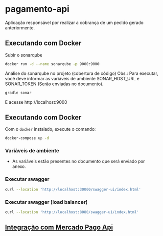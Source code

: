# pagamento-api

Aplicação responsável por realizar a cobrança de um pedido gerado anteriormente.

## Executando com Docker

Subir o sonarqube
```bash
docker run -d --name sonarqube -p 9000:9000
```

Análise do sonarqube no projeto (cobertura de código)
Obs.: Para executar, você deve informar as variáveis de ambiente SONAR_HOST_URL e SONAR_TOKEN (Serão enviadas no documento).

```bash
gradle sonar
```

E acesse http://localhost:9000

## Executando com Docker

Com o `docker` instalado, execute o comando:
```bash
docker-compose up -d
```

### Variáveis de ambiente

- As variáveis estão presentes no documento que será enviado por anexo.

### Executar swagger
```sh
curl --location 'http://localhost:30000/swagger-ui/index.html'
```

### Executar swagger (load balancer)
```sh
curl --location 'http://localhost:8080/swagger-ui/index.html'
```

## [Integração com Mercado Pago Api](README-MERCADOPAGO.md)
